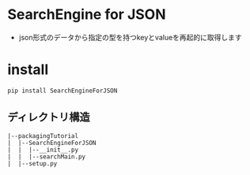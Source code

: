 
# SearchEngine for JSON
* json形式のデータから指定の型を持つkeyとvalueを再起的に取得します


# install
```bash
pip install SearchEngineForJSON
```
## ディレクトリ構造
```
|--packagingTutorial
|  |--SearchEngineForJSON
|  |  |--__init__.py
|  |  |--searchMain.py
|  |--setup.py
```
